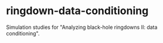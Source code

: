 # ringdown-data-conditioning

Simulation studies for "Analyzing black-hole ringdowns II: data conditioning".
